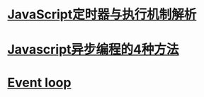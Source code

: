 # [JavaScript定时器与执行机制解析](http://www.alloyteam.com/2016/05/javascript-timer/)
# [Javascript异步编程的4种方法](http://www.ruanyifeng.com/blog/2012/12/asynchronous%EF%BC%BFjavascript.html)
# [Event loop](http://wangdashuaihenshuai.github.io/2015/10/31/%E5%BC%82%E6%AD%A5%E5%8E%9F%E7%90%86/)